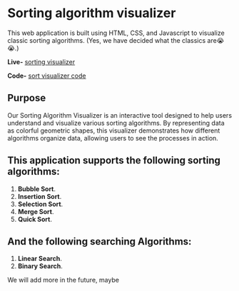 # Sorting algorithm visualizer

This web application is built using HTML, CSS, and Javascript to visualize classic sorting algorithms. (Yes, we have decided what the classics are😭😭.)

**Live-** [sorting visualizer](https://realaboveall.github.io/Sorting-N-Searching-Visualizer/index.html) 

**Code-** [sort visualizer code]()

## Purpose

Our Sorting Algorithm Visualizer is an interactive tool designed to help users understand and visualize various sorting algorithms. By representing data as colorful geometric shapes, this visualizer demonstrates how different algorithms organize data, allowing users to see the processes in action.

## This application supports the following sorting algorithms:

1. **Bubble Sort**.
2. **Insertion Sort**.
3. **Selection Sort**.
4. **Merge Sort**.
5. **Quick Sort**.

## And the following searching Algorithms:

1. **Linear Search**.
2. **Binary Search**.

We will add more in the future, maybe
